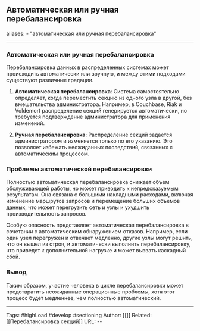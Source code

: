 ## Автоматическая или ручная перебалансировка
aliases: 
	- "автоматическая или ручная перебалансировка"

---

### Автоматическая или ручная перебалансировка

Перебалансировка данных в распределенных системах может происходить автоматически или вручную, и между этими подходами существуют различные градации.

1. **Автоматическая перебалансировка**: Система самостоятельно определяет, когда переместить секцию из одного узла в другой, без вмешательства администратора. Например, в Couchbase, Riak и Voldemort распределение секций генерируется автоматически, но требуется подтверждение администратора для применения изменений.
    
2. **Ручная перебалансировка**: Распределение секций задается администратором и изменяется только по его указанию. Это позволяет избежать неожиданных последствий, связанных с автоматическим процессом.
    

### Проблемы автоматической перебалансировки

Полностью автоматическая перебалансировка снижает объем обслуживающей работы, но может приводить к непредсказуемым результатам. Она связана с большими накладными расходами, включая изменение маршрутов запросов и перемещение больших объемов данных, что может перегрузить сеть и узлы и ухудшить производительность запросов.

Особую опасность представляет автоматическая перебалансировка в сочетании с автоматическим обнаружением отказов. Например, если один узел перегружен и отвечает медленно, другие узлы могут решить, что он вышел из строя, и автоматически выполнить перебалансировку, что приведет к дополнительной нагрузке и может вызвать каскадный сбой.

### Вывод

Таким образом, участие человека в цикле перебалансировки может предотвратить неожиданные операционные проблемы, хотя этот процесс будет медленнее, чем полностью автоматический.

---
Tags: #highLoad #develop #sectioning
Author: [[]]
Related: [[Перебалансировка секций]]
URL: -- 